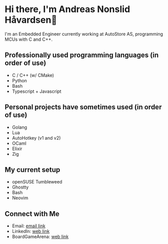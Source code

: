# Hi there, I'm Andreas Nonslid Håvardsen👋

I'm an Embedded Engineer currently working at AutoStore AS, programming MCUs with C and C++.

## Professionally used programming languages (in order of use)
- C / C++ (w/ CMake)
- Python
- Bash
- Typescript + Javascript

## Personal projects have sometimes used (in order of use)
- Golang
- Lua
- AutoHotkey (v1 and v2)
- OCaml
- Elixir
- Zig

## My current setup
- openSUSE Tumbleweed
- Ghostty
- Bash
- Neovim

## Connect with Me
- Email: [email link](mailto:andreas.nonshaav@hotmail.com)
- LinkedIn: [web link](https://www.linkedin.com/in/andreas-nonslid-h%C3%A5vardsen-6839a0174/)
- BoardGameArena: [web link](https://boardgamearena.com/player?id=85407199)
